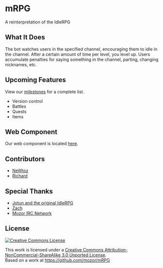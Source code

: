 mRPG
========
A reinterpretation of the IdleRPG

What It Does
-------------
The bot watches users in the specified channel, encouraging them to idle in the channel. After a certain amount of time per level, you level up. Users accumulate penalties for saying something in the channel, parting, changing nicknames, etc.

Upcoming Features
------------
View our [milestones](https://github.com/mozor/mRPG/issues/milestones) for a complete list.

* Version control
* Battles
* Quests
* Items

Web Component
------------
Our web component is located [here](https://github.com/mozor/mRPG-web).

Contributors
-------------
* [NeWtoz](https://github.com/newtoz)
* [Richard](https://github.com/richard4339)

Special Thanks
-------------
* [Jotun and the original IdleRPG](http://idlerpg.net)
* [Zach](https://github.com/zfouts)
* [Mozor IRC Network](http://www.mozor.net)

License
-------------
[![Creative Commons License](http://i.creativecommons.org/l/by-nc-sa/3.0/88x31.png "Creative Commons License")](http://creativecommons.org/licenses/by-nc-sa/3.0/)

This work is licensed under a [Creative Commons Attribution-NonCommercial-ShareAlike 3.0 Unported License](http://creativecommons.org/licenses/by-nc-sa/3.0/).  
Based on a work at <https://github.com/mozor/mRPG>
